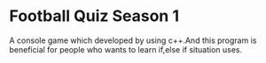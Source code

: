 # Football Quiz Season 1
A console game which developed by using c++.And this program is beneficial for people who wants to learn if,else if situation uses.

